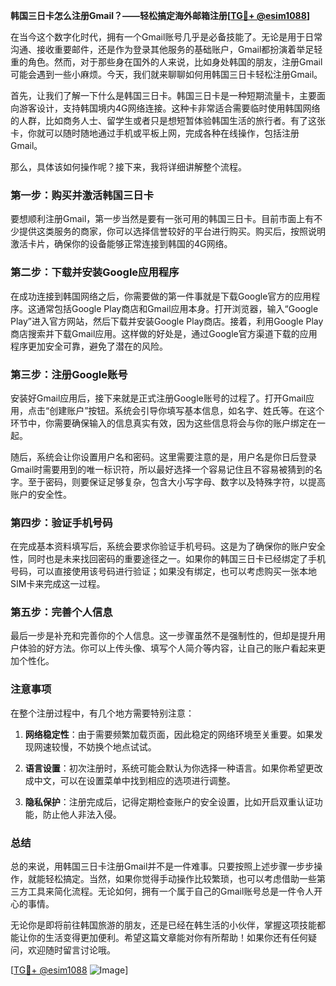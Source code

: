 **韩国三日卡怎么注册Gmail？——轻松搞定海外邮箱注册[[TG💪+ @esim1088](https://t.me/s/esim1088)]**

在当今这个数字化时代，拥有一个Gmail账号几乎是必备技能了。无论是用于日常沟通、接收重要邮件，还是作为登录其他服务的基础账户，Gmail都扮演着举足轻重的角色。然而，对于那些身在国外的人来说，比如身处韩国的朋友，注册Gmail可能会遇到一些小麻烦。今天，我们就来聊聊如何用韩国三日卡轻松注册Gmail。

首先，让我们了解一下什么是韩国三日卡。韩国三日卡是一种短期流量卡，主要面向游客设计，支持韩国境内4G网络连接。这种卡非常适合需要临时使用韩国网络的人群，比如商务人士、留学生或者只是想短暂体验韩国生活的旅行者。有了这张卡，你就可以随时随地通过手机或平板上网，完成各种在线操作，包括注册Gmail。

那么，具体该如何操作呢？接下来，我将详细讲解整个流程。

### 第一步：购买并激活韩国三日卡

要想顺利注册Gmail，第一步当然是要有一张可用的韩国三日卡。目前市面上有不少提供这类服务的商家，你可以选择信誉较好的平台进行购买。购买后，按照说明激活卡片，确保你的设备能够正常连接到韩国的4G网络。

### 第二步：下载并安装Google应用程序

在成功连接到韩国网络之后，你需要做的第一件事就是下载Google官方的应用程序。这通常包括Google Play商店和Gmail应用本身。打开浏览器，输入“Google Play”进入官方网站，然后下载并安装Google Play商店。接着，利用Google Play商店搜索并下载Gmail应用。这样做的好处是，通过Google官方渠道下载的应用程序更加安全可靠，避免了潜在的风险。

### 第三步：注册Google账号

安装好Gmail应用后，接下来就是正式注册Google账号的过程了。打开Gmail应用，点击“创建账户”按钮。系统会引导你填写基本信息，如名字、姓氏等。在这个环节中，你需要确保输入的信息真实有效，因为这些信息将会与你的账户绑定在一起。

随后，系统会让你设置用户名和密码。这里需要注意的是，用户名是你日后登录Gmail时需要用到的唯一标识符，所以最好选择一个容易记住且不容易被猜到的名字。至于密码，则要保证足够复杂，包含大小写字母、数字以及特殊字符，以提高账户的安全性。

### 第四步：验证手机号码

在完成基本资料填写后，系统会要求你验证手机号码。这是为了确保你的账户安全性，同时也是未来找回密码的重要途径之一。如果你的韩国三日卡已经绑定了手机号码，可以直接使用该号码进行验证；如果没有绑定，也可以考虑购买一张本地SIM卡来完成这一过程。

### 第五步：完善个人信息

最后一步是补充和完善你的个人信息。这一步骤虽然不是强制性的，但却是提升用户体验的好方法。你可以上传头像、填写个人简介等内容，让自己的账户看起来更加个性化。

### 注意事项

在整个注册过程中，有几个地方需要特别注意：

1. **网络稳定性**：由于需要频繁加载页面，因此稳定的网络环境至关重要。如果发现网速较慢，不妨换个地点试试。
   
2. **语言设置**：初次注册时，系统可能会默认为你选择一种语言。如果你希望更改成中文，可以在设置菜单中找到相应的选项进行调整。

3. **隐私保护**：注册完成后，记得定期检查账户的安全设置，比如开启双重认证功能，防止他人非法入侵。

### 总结

总的来说，用韩国三日卡注册Gmail并不是一件难事。只要按照上述步骤一步步操作，就能轻松搞定。当然，如果你觉得手动操作比较繁琐，也可以考虑借助一些第三方工具来简化流程。无论如何，拥有一个属于自己的Gmail账号总是一件令人开心的事情。

无论你是即将前往韩国旅游的朋友，还是已经在韩生活的小伙伴，掌握这项技能都能让你的生活变得更加便利。希望这篇文章能对你有所帮助！如果你还有任何疑问，欢迎随时留言讨论哦。

[[TG💪+ @esim1088](https://t.me/s/esim1088) ![Image](https://i.postimg.cc/4NQfJmqS/Snipaste-2025-05-13-00-14-12.png)]